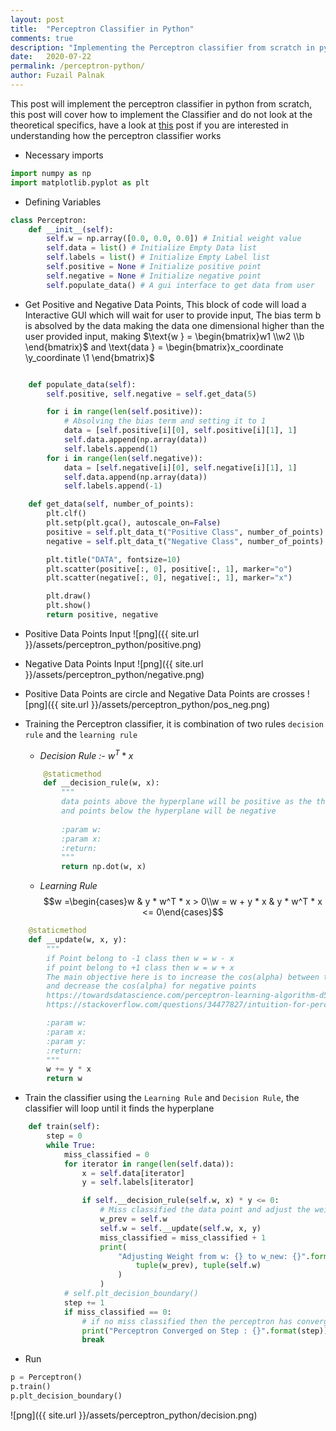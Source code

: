 ```yaml
---
layout: post
title:  "Perceptron Classifier in Python"
comments: true
description: "Implementing the Perceptron classifier from scratch in python"
date:   2020-07-22
permalink: /perceptron-python/
author: Fuzail Palnak
---
```


This post will implement the perceptron classifier in python from scratch, this post will cover how to implement the 
Classifier and do not look at the theoretical specifics, have a look at [this](https://fuzailpalnak.github.io/perceptron/) post if you are interested in
understanding how the perceptron classifier works

- Necessary imports 
```python
import numpy as np
import matplotlib.pyplot as plt
```
- Defining Variables
```python
class Perceptron:
    def __init__(self):
        self.w = np.array([0.0, 0.0, 0.0]) # Initial weight value
        self.data = list() # Initialize Empty Data list
        self.labels = list() # Initialize Empty Label list
        self.positive = None # Initialize positive point
        self.negative = None # Initialize negative point
        self.populate_data() # A gui interface to get data from user
```

- Get Positive and Negative Data Points, This block of code will load a Interactive GUI which will wait for user to 
provide input, The bias term b is absolved by the data making the data one dimensional higher than the user provided input, making
$\text{w } = \begin{bmatrix}w1 \\w2 \\b  \end{bmatrix}$ and \text{data } = \begin{bmatrix}x_coordinate \\y_coordinate \\1  \end{bmatrix}$
```python

    def populate_data(self):
        self.positive, self.negative = self.get_data(5)

        for i in range(len(self.positive)):
            # Absolving the bias term and setting it to 1
            data = [self.positive[i][0], self.positive[i][1], 1]
            self.data.append(np.array(data))
            self.labels.append(1)
        for i in range(len(self.negative)):
            data = [self.negative[i][0], self.negative[i][1], 1]
            self.data.append(np.array(data))
            self.labels.append(-1)

    def get_data(self, number_of_points):
        plt.clf()
        plt.setp(plt.gca(), autoscale_on=False)
        positive = self.plt_data_t("Positive Class", number_of_points)
        negative = self.plt_data_t("Negative Class", number_of_points)

        plt.title("DATA", fontsize=10)
        plt.scatter(positive[:, 0], positive[:, 1], marker="o")
        plt.scatter(negative[:, 0], negative[:, 1], marker="x")

        plt.draw()
        plt.show()
        return positive, negative
```
- Positive Data Points Input
![png]({{ site.url }}/assets/perceptron_python/positive.png)

- Negative Data Points Input
![png]({{ site.url }}/assets/perceptron_python/negative.png)

- Positive Data Points are circle and Negative Data Points are crosses
![png]({{ site.url }}/assets/perceptron_python/pos_neg.png)

        
- Training the Perceptron classifier, it is combination of two rules `decision rule` and the `learning rule`

    - *Decision Rule :-* $w^T * x$ 
    ```python
        @staticmethod
        def __decision_rule(w, x):
            """
            data points above the hyperplane will be positive as the theta will be [0, 90] with respect to self.w
            and points below the hyperplane will be negative
            
            :param w:
            :param x:
            :return:
            """
            return np.dot(w, x)
    ```

    - *Learning Rule* $$w =\begin{cases}w & y * w^T * x > 0\\w = w + y * x & y * w^T * x <= 0\end{cases}$$  
```python
    @staticmethod
    def __update(w, x, y):
        """
        if Point belong to -1 class then w = w - x
        if point belong to +1 class then w = w + x
        The main objective here is to increase the cos(alpha) between the weight vector and the positive data points
        and decrease the cos(alpha) for negative points
        https://towardsdatascience.com/perceptron-learning-algorithm-d5db0deab975
        https://stackoverflow.com/questions/34477827/intuition-for-perceptron-weight-update-rule

        :param w:
        :param x:
        :param y:
        :return:
        """
        w += y * x
        return w
```
  
- Train the classifier using the `Learning Rule` and `Decision Rule`, the classifier will loop until it finds the
hyperplane
```python
    def train(self):
        step = 0
        while True:
            miss_classified = 0
            for iterator in range(len(self.data)):
                x = self.data[iterator]
                y = self.labels[iterator]

                if self.__decision_rule(self.w, x) * y <= 0:
                    # Miss classified the data point and adjust the weight
                    w_prev = self.w
                    self.w = self.__update(self.w, x, y)
                    miss_classified = miss_classified + 1
                    print(
                        "Adjusting Weight from w: {} to w_new: {}".format(
                            tuple(w_prev), tuple(self.w)
                        )
                    )
            # self.plt_decision_boundary()
            step += 1
            if miss_classified == 0:
                # if no miss classified then the perceptron has converged and found a hyperplane
                print("Perceptron Converged on Step : {}".format(step))
                break
```

- Run
```python
p = Perceptron()
p.train()
p.plt_decision_boundary()
```
![png]({{ site.url }}/assets/perceptron_python/decision.png)







